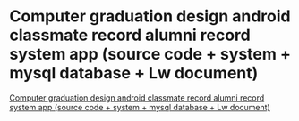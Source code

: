 # Computer graduation design android classmate record alumni record system app (source code + system + mysql database + Lw document)
[Computer graduation design android classmate record alumni record system app (source code + system + mysql database + Lw document)](https://aiwithcloud.com/2022/09/19/computer_graduation_design_android_classmate_record_alumni_record_system_app_source_code__system__mysql_database__lw_document/)